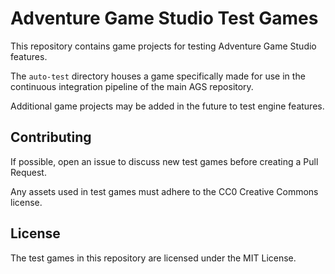 # Adventure Game Studio Test Games

This repository contains game projects for testing Adventure Game Studio features.

The `auto-test` directory houses a game specifically made for use in the continuous integration pipeline of the main AGS repository.

Additional game projects may be added in the future to test engine features.


## Contributing

If possible, open an issue to discuss new test games before creating a Pull Request.

Any assets used in test games must adhere to the CC0 Creative Commons license.


## License

The test games in this repository are licensed under the MIT License.
